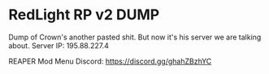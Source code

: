 # RedLight RP v2 DUMP
Dump of Crown's another pasted shit. But now it's his server we are talking about.
Server IP: 195.88.227.4

REAPER Mod Menu Discord: https://discord.gg/ghahZBzhYC
